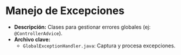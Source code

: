 # Manejo de Excepciones
- **Descripción:** Clases para gestionar errores globales (ej: `@ControllerAdvice`).
- **Archivo clave:**
    - `GlobalExceptionHandler.java`: Captura y procesa excepciones.